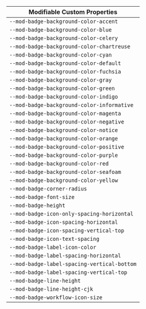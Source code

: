 | Modifiable Custom Properties                |
| ------------------------------------------- |
| `--mod-badge-background-color-accent`       |
| `--mod-badge-background-color-blue`         |
| `--mod-badge-background-color-celery`       |
| `--mod-badge-background-color-chartreuse`   |
| `--mod-badge-background-color-cyan`         |
| `--mod-badge-background-color-default`      |
| `--mod-badge-background-color-fuchsia`      |
| `--mod-badge-background-color-gray`         |
| `--mod-badge-background-color-green`        |
| `--mod-badge-background-color-indigo`       |
| `--mod-badge-background-color-informative`  |
| `--mod-badge-background-color-magenta`      |
| `--mod-badge-background-color-negative`     |
| `--mod-badge-background-color-notice`       |
| `--mod-badge-background-color-orange`       |
| `--mod-badge-background-color-positive`     |
| `--mod-badge-background-color-purple`       |
| `--mod-badge-background-color-red`          |
| `--mod-badge-background-color-seafoam`      |
| `--mod-badge-background-color-yellow`       |
| `--mod-badge-corner-radius`                 |
| `--mod-badge-font-size`                     |
| `--mod-badge-height`                        |
| `--mod-badge-icon-only-spacing-horizontal`  |
| `--mod-badge-icon-spacing-horizontal`       |
| `--mod-badge-icon-spacing-vertical-top`     |
| `--mod-badge-icon-text-spacing`             |
| `--mod-badge-label-icon-color`              |
| `--mod-badge-label-spacing-horizontal`      |
| `--mod-badge-label-spacing-vertical-bottom` |
| `--mod-badge-label-spacing-vertical-top`    |
| `--mod-badge-line-height`                   |
| `--mod-badge-line-height-cjk`               |
| `--mod-badge-workflow-icon-size`            |
